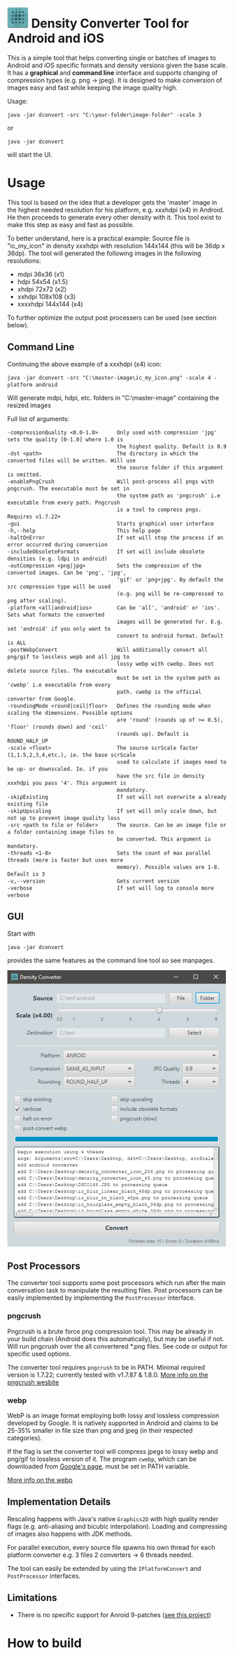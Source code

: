 # ![logo](misc/density_converter_icon_48.png) Density Converter Tool for Android and iOS

This is a simple tool that helps converting single or batches of images to Android and iOS specific formats and density
versions given the base scale. It has a **graphical** and **command line** interface and supports changing of compression types
(e.g. png -> jpeg). It is designed to make conversion of images easy and fast while keeping the image quality high.

Usage:

```
java -jar dconvert -src "C:\your-folder\image-folder" -scale 3
```

or

```
java -jar dconvert
```

will start the UI.


# Usage

This tool is based on the idea that a developer gets the 'master' image in the highest needed resolution for his platform,
e.g. xxxhdpi (x4) in Android. He then proceeds to generate every other density with it. This tool exist to make this step as
easy and fast as possible.

To better understand, here is a practical example: Source file is "ic_my_icon" in density xxxhdpi with resolution 144x144 (this will be 36dp x 36dp).
The tool will generated the following images in the following resolutions:

* mdpi 36x36 (x1)
* hdpi 54x54 (x1.5)
* xhdpi 72x72 (x2)
* xxhdpi 108x108 (x3)
* xxxxhdpi 144x144 (x4)

To further optimize the output post processers can be used (see section below).

## Command Line

Continuing the above example of a xxxhdpi (x4) icon:

```
java -jar dconvert -src "C:\master-image\ic_my_icon.png" -scale 4 -platform android
```

Will generate mdpi, hdpi, etc. folders in "C:\master-image\" containing the resized images

Full list of arguments:

    -compressionQuality <0.0-1.0>      Only used with compression 'jpg' sets the quality [0-1.0] where 1.0 is
                                       the highest quality. Default is 0.9
    -dst <path>                        The directory in which the converted files will be written. Will use
                                       the source folder if this argument is omitted.
    -enablePngCrush                    Will post-process all pngs with pngcrush. The executable must be set in
                                       the system path as 'pngcrush' i.e executable from every path. Pngcrush
                                       is a tool to compress pngs. Requires v1.7.22+
    -gui                               Starts graphical user interface
    -h,--help                          This help page
    -haltOnError                       If set will stop the process if an error occurred during conversion
    -includeObsoleteFormats            If set will include obsolete densities (e.g. ldpi in android)
    -outCompression <png|jpg>          Sets the compression of the converted images. Can be 'png', 'jpg',
                                       'gif' or 'png+jpg'. By default the src compression type will be used
                                       (e.g. png will be re-compressed to png after scaling).
    -platform <all|android|ios>        Can be 'all', 'android' or 'ios'. Sets what formats the converted
                                       images will be generated for. E.g. set 'android' if you only want to
                                       convert to android format. Default is ALL
    -postWebpConvert                   Will additionally convert all png/gif to lossless wepb and all jpg to
                                       lossy webp with cwebp. Does not delete source files. The executable
                                       must be set in the system path as 'cwebp' i.e executable from every
                                       path. cwebp is the official converter from Google.
    -roundingMode <round|ceil|floor>   Defines the rounding mode when scaling the dimensions. Possible options
                                       are 'round' (rounds up of >= 0.5), 'floor' (rounds down) and 'ceil'
                                       (rounds up). Default is ROUND_HALF_UP
    -scale <float>                     The source scrScale factor (1,1.5,2,3,4,etc.), ie. the base scrScale
                                       used to calculate if images need to be up- or downscaled. Ie. if you
                                       have the src file in density xxxhdpi you pass '4'. This argument is
                                       mandatory.
    -skipExisting                      If set will not overwrite a already existing file
    -skipUpscaling                     If set will only scale down, but not up to prevent image quality loss
    -src <path to file or folder>      The source. Can be an image file or a folder containing image files to
                                       be converted. This argument is mandatory.
    -threads <1-8>                     Sets the count of max parallel threads (more is faster but uses more
                                       memory). Possible values are 1-8. Default is 3
    -v,--version                       Gets current version
    -verbose                           If set will log to console more verbose

## GUI

Start with

```
java -jar dconvert
```

provides the same features as the command line tool so see manpages.

![gui-screenshot](misc/screenshot1.png)

## Post Processors

The converter tool supports some post processors which run after the main conversation task to manipulate the resulting files.
Post processors can be easily implemented by implementing the `PostProcessor` interface.

### pngcrush

Pngcrush is a brute force png compression tool. This may be already in your build chain (Android does this automatically),
but may be useful if not. Will run pngcrush over the all convertered *.png files. See code or output for specific used options.

The converter tool requires `pngcrush` to be in PATH. Minimal required version is 1.7.22; currently tested with v1.7.87 & 1.8.0.
[More info on the pngcrush wesbite](http://pmt.sourceforge.net/pngcrush/)

### webp

WebP is an image format employing both lossy and lossless compression developed by Google. It is natively supported in Android
and claims to be 25-35% smaller in file size than png and jpeg (in their respected categories).

If the flag is set the converter tool will compress jpegs to lossy webp and png/gif to lossless version of it. The program
 `cwebp`, which can be downloaded from [Google's page](https://developers.google.com/speed/webp/docs/cwebp), must be set in PATH variable.

[More info on the webp](https://developers.google.com/speed/webp/)

## Implementation Details

Rescaling happens with Java's native `Graphics2D` with high quality render flags (e.g. anti-aliasing and bicubic interpolation).
Loading and compressing of images also happens with JDK methods.

For parallel execution, every source file spawns his own thread for each platform converter e.g. 3 files 2 converters -> 6 threads needed.

The tool can easily be extended by using the `IPlatformConvert` and `PostProcessor` interfaces.
## Limitations

* There is no specific support for Anroid 9-patches ([see this project](https://github.com/redwarp/9-Patch-Resizer))


# How to build